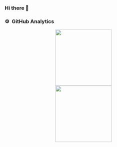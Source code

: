 ### Hi there 👋

<!--
**Kridsada-Wannasing/Kridsada-Wannasing** is a ✨ _special_ ✨ repository because its `README.md` (this file) appears on your GitHub profile.

Here are some ideas to get you started:

- 🔭 I’m currently working on ...
- 🌱 I’m currently learning ...
- 👯 I’m looking to collaborate on ...
- 🤔 I’m looking for help with ...
- 💬 Ask me about ...
- 📫 How to reach me: ...
- 😄 Pronouns: ...
- ⚡ Fun fact: ...
-->

### :gear: &nbsp;GitHub Analytics
<p align="center">
<a href="https://github.com/Kridsada-Wannasing">
  <img height="180em" src="https://github-readme-stats-eight-theta.vercel.app/api?username=Kridsada-Wannasing&show_icons=true&theme=vision-friendly-dark&include_all_commits=true&count_private=true"/>
  <br/>
  <img height = "180em" src="https://github-readme-stats-eight-theta.vercel.app/api/top-langs/?username=Kridsada-Wannasing&layout=compact&langs_count=8&theme=vision-friendly-dark" />
</a>
</p>
